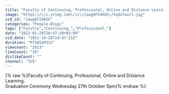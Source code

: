 ```yaml
---
title: "Faculty of Continuing, Professional, Online and Distance Learning Graduation Ceremony"
image: "https:\/\/i.ytimg.com\/vi\/iawg8FIdKGk\/hqdefault.jpg"
vid_id: "iawg8FIdKGk"
categories: "People-Blogs"
tags: ["Faculty","Continuing,","Professional,"]
date: "2022-01-29T20:47:20+03:00"
vid_date: "2021-10-28T14:47:21Z"
duration: "PT1H52M31S"
viewcount: "2023"
likeCount: "18"
dislikeCount: ""
channel: "TUS"
---
```

{% raw %}Faculty of Continuing, Professional, Online and Distance Learning.<br />Graduation Ceremony Wednesday 27th October 5pm{% endraw %}
